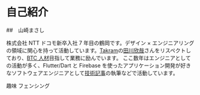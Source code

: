 # 自己紹介

##　山崎まさし

株式会社 NTT ドコモ新卒入社 7 年目の鶴岡です。デザイン × エンジニアリングの領域に関心を持って活動しています。[Takram](https://ja.takram.com/)の[田川欣哉](https://twitter.com/_tagawa)さんをリスペクトしており、[BTC 人材](https://globis.jp/article/7214)目指して業務に励んでいます。
ここ数年はエンジニアとしての活動が多く、Flutter/Dart と Firebase を使ったアプリケーション開発が好きなソフトウェアエンジニアとして[技術記事](https://zenn.dev/tsuruo)の執筆などで活動しています。

趣味
フェンシング